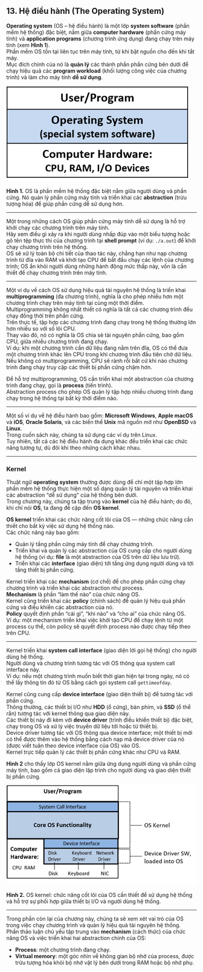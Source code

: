 ## 13. Hệ điều hành (The Operating System)

**Operating system** (OS – hệ điều hành) là một lớp **system software** (phần mềm hệ thống) đặc biệt, nằm giữa **computer hardware** (phần cứng máy tính) và **application programs** (chương trình ứng dụng) đang chạy trên máy tính (xem **Hình 1**).  
Phần mềm OS tồn tại liên tục trên máy tính, từ khi bật nguồn cho đến khi tắt máy.  
Mục đích chính của nó là **quản lý** các thành phần phần cứng bên dưới để chạy hiệu quả các **program workload** (khối lượng công việc của chương trình) và làm cho máy tính **dễ sử dụng**.

![The OS sits between the user and the HW](_images/os.png)

**Hình 1.** OS là phần mềm hệ thống đặc biệt nằm giữa người dùng và phần cứng. Nó quản lý phần cứng máy tính và triển khai các **abstraction** (trừu tượng hóa) để giúp phần cứng dễ sử dụng hơn.

---

Một trong những cách OS giúp phần cứng máy tính dễ sử dụng là hỗ trợ khởi chạy các chương trình trên máy tính.  
Hãy xem điều gì xảy ra khi người dùng nhấp đúp vào một biểu tượng hoặc gõ tên tệp thực thi của chương trình tại **shell prompt** (ví dụ: `./a.out`) để khởi chạy chương trình trên hệ thống.  
OS sẽ xử lý toàn bộ chi tiết của thao tác này, chẳng hạn như nạp chương trình từ đĩa vào RAM và khởi tạo CPU để bắt đầu chạy các lệnh của chương trình; OS ẩn khỏi người dùng những hành động mức thấp này, vốn là cần thiết để chạy chương trình trên máy tính.

---

Một ví dụ về cách OS sử dụng hiệu quả tài nguyên hệ thống là triển khai **multiprogramming** (đa chương trình), nghĩa là cho phép nhiều hơn một chương trình chạy trên máy tính tại cùng một thời điểm.  
Multiprogramming không nhất thiết có nghĩa là tất cả các chương trình đều chạy đồng thời trên phần cứng.  
Trên thực tế, tập hợp các chương trình đang chạy trong hệ thống thường lớn hơn nhiều so với số lõi CPU.  
Thay vào đó, nó có nghĩa là OS chia sẻ tài nguyên phần cứng, bao gồm CPU, giữa nhiều chương trình đang chạy.  
Ví dụ: khi một chương trình cần dữ liệu đang nằm trên đĩa, OS có thể đưa một chương trình khác lên CPU trong khi chương trình đầu tiên chờ dữ liệu.  
Nếu không có multiprogramming, CPU sẽ rảnh rỗi bất cứ khi nào chương trình đang chạy truy cập các thiết bị phần cứng chậm hơn.  

Để hỗ trợ multiprogramming, OS cần triển khai một abstraction của chương trình đang chạy, gọi là **process** (tiến trình).  
Abstraction process cho phép OS quản lý tập hợp nhiều chương trình đang chạy trong hệ thống tại bất kỳ thời điểm nào.

---

Một số ví dụ về hệ điều hành bao gồm: **Microsoft Windows**, **Apple macOS** và **iOS**, **Oracle Solaris**, và các biến thể **Unix** mã nguồn mở như **OpenBSD** và **Linux**.  
Trong cuốn sách này, chúng ta sử dụng các ví dụ trên Linux.  
Tuy nhiên, tất cả các hệ điều hành đa dụng khác đều triển khai các chức năng tương tự, dù đôi khi theo những cách khác nhau.

---

### Kernel

Thuật ngữ **operating system** thường được dùng để chỉ một tập hợp lớn phần mềm hệ thống thực hiện một số dạng quản lý tài nguyên và triển khai các abstraction “dễ sử dụng” của hệ thống bên dưới.  
Trong chương này, chúng ta tập trung vào **kernel** của hệ điều hành; do đó, khi chỉ nói **OS**, ta đang đề cập đến **OS kernel**.

**OS kernel** triển khai các chức năng cốt lõi của OS — những chức năng cần thiết cho bất kỳ việc sử dụng hệ thống nào.  
Các chức năng này bao gồm:

- Quản lý tầng phần cứng máy tính để chạy chương trình.
- Triển khai và quản lý các abstraction của OS cung cấp cho người dùng hệ thống (ví dụ: **file** là một abstraction của OS trên dữ liệu lưu trữ).
- Triển khai các **interface** (giao diện) tới tầng ứng dụng người dùng và tới tầng thiết bị phần cứng.

Kernel triển khai các **mechanism** (cơ chế) để cho phép phần cứng chạy chương trình và triển khai các abstraction như process.  
**Mechanism** là phần “làm thế nào” của chức năng OS.  
Kernel cũng triển khai các **policy** (chính sách) để quản lý hiệu quả phần cứng và điều khiển các abstraction của nó.  
**Policy** quyết định phần “cái gì”, “khi nào” và “cho ai” của chức năng OS.  
Ví dụ: một mechanism triển khai việc khởi tạo CPU để chạy lệnh từ một process cụ thể, còn policy sẽ quyết định process nào được chạy tiếp theo trên CPU.

---

Kernel triển khai **system call interface** (giao diện lời gọi hệ thống) cho người dùng hệ thống.  
Người dùng và chương trình tương tác với OS thông qua system call interface này.  
Ví dụ: nếu một chương trình muốn biết thời gian hiện tại trong ngày, nó có thể lấy thông tin đó từ OS bằng cách gọi system call `gettimeofday`.

Kernel cũng cung cấp **device interface** (giao diện thiết bị) để tương tác với phần cứng.  
Thông thường, các thiết bị I/O như **HDD** (ổ cứng), bàn phím, và **SSD** (ổ thể rắn) tương tác với kernel thông qua giao diện này.  
Các thiết bị này đi kèm với **device driver** (trình điều khiển thiết bị) đặc biệt, chạy trong OS và xử lý việc truyền dữ liệu tới hoặc từ thiết bị.  
Device driver tương tác với OS thông qua device interface; một thiết bị mới có thể được thêm vào hệ thống bằng cách nạp mã device driver của nó (được viết tuân theo device interface của OS) vào OS.  
Kernel trực tiếp quản lý các thiết bị phần cứng khác như CPU và RAM.  

**Hình 2** cho thấy lớp OS kernel nằm giữa ứng dụng người dùng và phần cứng máy tính, bao gồm cả giao diện lập trình cho người dùng và giao diện thiết bị phần cứng.

![OS kernel implements an interface to applications and to hardware devices](_images/osinterfaces.png)

**Hình 2.** OS kernel: chức năng cốt lõi của OS cần thiết để sử dụng hệ thống và hỗ trợ sự phối hợp giữa thiết bị I/O và người dùng hệ thống.

---

Trong phần còn lại của chương này, chúng ta sẽ xem xét vai trò của OS trong việc chạy chương trình và quản lý hiệu quả tài nguyên hệ thống.  
Phần thảo luận chủ yếu tập trung vào **mechanism** (cách thức) của chức năng OS và việc triển khai hai abstraction chính của OS:

- **Process**: một chương trình đang chạy.
- **Virtual memory**: một góc nhìn về không gian bộ nhớ của process, được trừu tượng hóa khỏi bộ nhớ vật lý bên dưới trong RAM hoặc bộ nhớ phụ.
